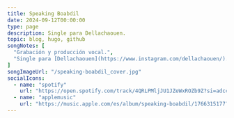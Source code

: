 ```yaml
---
title: Speaking Boabdil
date: 2024-09-12T00:00:00
type: page
description: Single para Dellachaouen.
topic: blog, hugo, github
songNotes: [
  "Grabación y producción vocal.",
  "Single para [Dellachaouen](https://www.instagram.com/dellachaouen/)."
]
songImageUrl: "/speaking-boabdil_cover.jpg"
socialIcons:
  - name: "spotify"
    url: "https://open.spotify.com/track/4QRLPMljJU1JZeWxROZb9Z?si=adcccb6b7f414e93"
  - name: "applemusic"
    url: "https://music.apple.com/es/album/speaking-boabdil/1766315177?i=1766315399"
---
```

